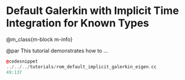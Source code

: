 
# Default Galerkin with Implicit Time Integration for Known Types

@m_class{m-block m-info}

@par
This tutorial demonstrates how to ...

```cpp
@codesnippet
../../../tutorials/rom_default_implicit_galerkin_eigen.cc
49:137
```
